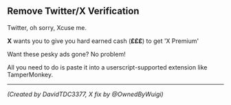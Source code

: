 ## Remove Twitter/X Verification

Twitter, oh sorry, Xcuse me.

**X** wants you to give you hard earned cash (**£££**) to get 'X Premium'

Want these pesky ads gone? No problem!

All you need to do is paste it into a userscript-supported extension like TamperMonkey.

___

*(Created by DavidTDC3377, X fix by @OwnedByWuigi)*
